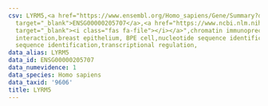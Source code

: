 ```yaml
---
csv: LYRM5,<a href="https://www.ensembl.org/Homo_sapiens/Gene/Summary?db=core;g=ENSG00000205707"
  target="_blank">ENSG00000205707</a>,<a href="https://www.ncbi.nlm.nih.gov/pubmed/22863008"
  target="_blank"><i class="fas fa-file"></i></a>",chromatin immunoprecipitation assay,direct
  interaction,breast epithelium, BPE cell,nucleotide sequence identification,nucleotide
  sequence identification,transcriptional regulation,
data_alias: LYRM5
data_id: ENSG00000205707
data_numevidence: 1
data_species: Homo sapiens
data_taxid: '9606'
title: LYRM5
---
```

